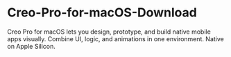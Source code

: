 # Creo-Pro-for-macOS-Download
Creo Pro for macOS lets you design, prototype, and build native mobile apps visually. Combine UI, logic, and animations in one environment. Native on Apple Silicon.
